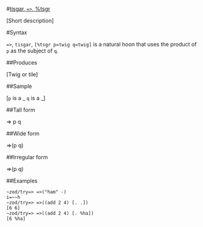 #[tisgar, `=>`, %tsgr](#tsgr)

[Short description]

#Syntax

`=>`, `tisgar`, `[%tsgr p=twig q=twig]` is a natural hoon that
uses the product of `p` as the subject of `q`.

##Produces

[Twig or tile]

##Sample

[`p` is a _
`q` is a _]

##Tall form

=>  p
    q

##Wide form

=>(p q)

##Irregular form

=>(p q)

##Examples

    ~zod/try=> =>("ham" -)
    i=~~h
    ~zod/try=> =>((add 2 4) [. .])
    [6 6]
    ~zod/try=> =>((add 2 4) [. %ha])
    [6 %ha]
